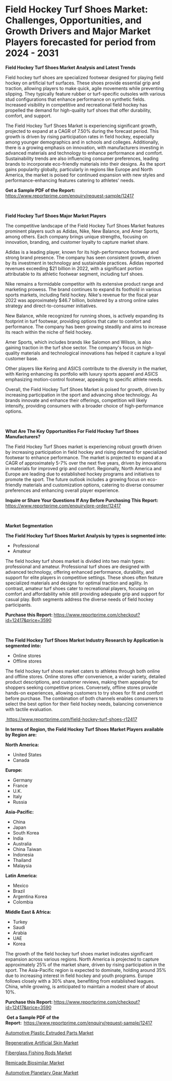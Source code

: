 <p><h1>Field Hockey Turf Shoes Market: Challenges, Opportunities, and Growth Drivers and Major Market Players forecasted for period from 2024 - 2031</h1></p><p><strong>Field Hockey Turf Shoes Market Analysis and Latest Trends</strong></p>
<p><p>Field hockey turf shoes are specialized footwear designed for playing field hockey on artificial turf surfaces. These shoes provide essential grip and traction, allowing players to make quick, agile movements while preventing slipping. They typically feature rubber or turf-specific outsoles with various stud configurations that enhance performance on synthetic fields. Increased visibility in competitive and recreational field hockey has propelled the demand for high-quality turf shoes that offer durability, comfort, and support.</p><p>The Field Hockey Turf Shoes Market is experiencing significant growth, projected to expand at a CAGR of 7.50% during the forecast period. This growth is driven by rising participation rates in field hockey, especially among younger demographics and in schools and colleges. Additionally, there is a growing emphasis on innovation, with manufacturers investing in advanced materials and technology to enhance performance and comfort. Sustainability trends are also influencing consumer preferences, leading brands to incorporate eco-friendly materials into their designs. As the sport gains popularity globally, particularly in regions like Europe and North America, the market is poised for continued expansion with new styles and performance-enhancing features catering to athletes' needs.</p></p>
<p><strong>Get a Sample PDF of the Report:&nbsp;</strong> <a href="https://www.reportprime.com/enquiry/request-sample/12417">https://www.reportprime.com/enquiry/request-sample/12417</a></p>
<p>&nbsp;</p>
<p><strong>Field Hockey Turf Shoes Major Market Players</strong></p>
<p><p>The competitive landscape of the Field Hockey Turf Shoes Market features prominent players such as Adidas, Nike, New Balance, and Amer Sports, among others. Each company brings unique strengths, focusing on innovation, branding, and customer loyalty to capture market share.</p><p>Adidas is a leading player, known for its high-performance footwear and strong brand presence. The company has seen consistent growth, driven by its investment in technology and sustainable practices. Adidas reported revenues exceeding $21 billion in 2022, with a significant portion attributable to its athletic footwear segment, including turf shoes.</p><p>Nike remains a formidable competitor with its extensive product range and marketing prowess. The brand continues to expand its foothold in various sports markets, including field hockey. Nike's revenue for the fiscal year 2022 was approximately $46.7 billion, bolstered by a strong online sales strategy and direct-to-consumer initiatives.</p><p>New Balance, while recognized for running shoes, is actively expanding its footprint in turf footwear, providing options that cater to comfort and performance. The company has been growing steadily and aims to increase its reach within the niche of field hockey.</p><p>Amer Sports, which includes brands like Salomon and Wilson, is also gaining traction in the turf shoe sector. The company's focus on high-quality materials and technological innovations has helped it capture a loyal customer base.</p><p>Other players like Kering and ASICS contribute to the diversity in the market, with Kering enhancing its portfolio with luxury sports apparel and ASICS emphasizing motion-control footwear, appealing to specific athlete needs.</p><p>Overall, the Field Hockey Turf Shoes Market is poised for growth, driven by increasing participation in the sport and advancing shoe technology. As brands innovate and enhance their offerings, competition will likely intensify, providing consumers with a broader choice of high-performance options.</p></p>
<p>&nbsp;</p>
<p><strong>What Are The Key Opportunities For Field Hockey Turf Shoes Manufacturers?</strong></p>
<p><p>The Field Hockey Turf Shoes market is experiencing robust growth driven by increasing participation in field hockey and rising demand for specialized footwear to enhance performance. The market is projected to expand at a CAGR of approximately 5-7% over the next five years, driven by innovations in materials for improved grip and comfort. Regionally, North America and Europe are leading due to established hockey programs and initiatives to promote the sport. The future outlook includes a growing focus on eco-friendly materials and customization options, catering to diverse consumer preferences and enhancing overall player experience.</p></p>
<p><strong>Inquire or Share Your Questions If Any Before Purchasing This Report:</strong> <a href="https://www.reportprime.com/enquiry/pre-order/12417">https://www.reportprime.com/enquiry/pre-order/12417</a></p>
<p>&nbsp;</p>
<p><strong>Market Segmentation</strong></p>
<p><strong>The Field Hockey Turf Shoes Market Analysis by types is segmented into:</strong></p>
<p><ul><li>Professional</li><li>Amateur</li></ul></p>
<p><p>The field hockey turf shoes market is divided into two main types: professional and amateur. Professional turf shoes are designed with advanced technology, offering enhanced performance, durability, and support for elite players in competitive settings. These shoes often feature specialized materials and designs for optimal traction and agility. In contrast, amateur turf shoes cater to recreational players, focusing on comfort and affordability while still providing adequate grip and support for casual play. Both segments address the diverse needs of field hockey participants.</p></p>
<p><strong>Purchase this Report:&nbsp;</strong><a href="https://www.reportprime.com/checkout?id=12417&price=3590">https://www.reportprime.com/checkout?id=12417&price=3590</a></p>
<p>&nbsp;</p>
<p><strong>The Field Hockey Turf Shoes Market Industry Research by Application is segmented into:</strong></p>
<p><ul><li>Online stores</li><li>Offline stores</li></ul></p>
<p><p>The field hockey turf shoes market caters to athletes through both online and offline stores. Online stores offer convenience, a wider variety, detailed product descriptions, and customer reviews, making them appealing for shoppers seeking competitive prices. Conversely, offline stores provide hands-on experiences, allowing customers to try shoes for fit and comfort before purchase. The combination of both channels enables consumers to select the best option for their field hockey needs, balancing convenience with tactile evaluation.</p></p>
<p><a href="https://www.reportprime.com/field-hockey-turf-shoes-r12417">&nbsp;https://www.reportprime.com/field-hockey-turf-shoes-r12417</a></p>
<p><strong>In terms of Region, the Field Hockey Turf Shoes Market Players available by Region are:</strong></p>
<p>
    <p> <strong> North America: </strong>
        <ul>
            <li>United States</li>
            <li>Canada</li>
        </ul>
        </p> 
    <p> <strong> Europe: </strong>
        <ul>
            <li>Germany</li>
            <li>France</li>
            <li>U.K.</li>
            <li>Italy</li>
            <li>Russia</li>
        </ul>
        </p> 
    <p> <strong> Asia-Pacific: </strong>
        <ul>
            <li>China</li>
            <li>Japan</li>
            <li>South Korea</li>
            <li>India</li>
            <li>Australia</li>
            <li>China Taiwan</li>
            <li>Indonesia</li>
            <li>Thailand</li>
            <li>Malaysia</li>
        </ul>
        </p> 
    <p> <strong> Latin America: </strong>
        <ul>
            <li>Mexico</li>
            <li>Brazil</li>
            <li>Argentina Korea</li>
            <li>Colombia</li>
        </ul>
        </p> 
    <p> <strong> Middle East & Africa: </strong>
        <ul>
            <li>Turkey</li>
            <li>Saudi</li>
            <li>Arabia</li>
            <li>UAE</li>
            <li>Korea</li>
        </ul>
    </p>
    </p>
<p><p>The growth of the field hockey turf shoes market indicates significant expansion across various regions. North America is projected to capture approximately 25% of the market share, driven by rising participation in the sport. The Asia-Pacific region is expected to dominate, holding around 35% due to increasing interest in field hockey and youth programs. Europe follows closely with a 30% share, benefiting from established leagues. China, while growing, is anticipated to maintain a modest share of about 10%.</p></p>
<p><strong>Purchase this Report: </strong><a href="https://www.reportprime.com/checkout?id=12417&price=3590">https://www.reportprime.com/checkout?id=12417&price=3590</a></p>
<p>&nbsp;<strong>Get a Sample PDF of the Report:&nbsp;&nbsp;</strong><a href="https://www.reportprime.com/enquiry/request-sample/12417">https://www.reportprime.com/enquiry/request-sample/12417</a></p>
<p><strong></strong></p>
<p><p><a href="https://issuu.com/reportprime-2/docs/automotive-plastic-extruded-parts-m_284a52bbe56942">Automotive Plastic Extruded Parts Market</a></p><p><a href="https://medium.com/@nettieboyle28/strategic-roadmap-to-success-global-regenerative-artificial-skin-market-analysis-2024-2031-47222baf1770">Regenerative Artificial Skin Market</a></p><p><a href="https://github.com/julyju69/Market-Research-Report-List-5/blob/main/fiberglass-fishing-rods-market.md">Fiberglass Fishing Rods Market</a></p><p><a href="https://medium.com/@nettieboyle28/market-trends-in-the-global-remicade-biosimilar-market-forecast-and-analysis-2024-2031-794588c26bf8">Remicade Biosimilar Market</a></p><p><a href="https://issuu.com/reportprime-2/docs/automotive-planetary-gear-market-si_c55193edc77e0e">Automotive Planetary Gear Market</a></p></p>